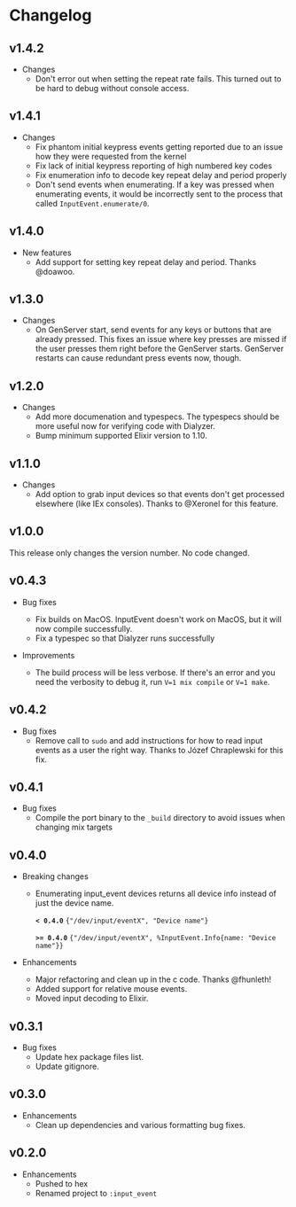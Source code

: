 # Changelog

## v1.4.2

* Changes
  * Don't error out when setting the repeat rate fails. This turned out to be
    hard to debug without console access.

## v1.4.1

* Changes
  * Fix phantom initial keypress events getting reported due to an issue how
    they were requested from the kernel
  * Fix lack of initial keypress reporting of high numbered key codes
  * Fix enumeration info to decode key repeat delay and period properly
  * Don't send events when enumerating. If a key was pressed when enumerating
    events, it would be incorrectly sent to the process that called
    `InputEvent.enumerate/0`.

## v1.4.0

* New features
  * Add support for setting key repeat delay and period. Thanks @doawoo.

## v1.3.0

* Changes
  * On GenServer start, send events for any keys or buttons that are already
    pressed. This fixes an issue where key presses are missed if the user
    presses them right before the GenServer starts. GenServer restarts can cause
    redundant press events now, though.

## v1.2.0

* Changes
  * Add more documenation and typespecs. The typespecs should be more useful now
    for verifying code with Dialyzer.
  * Bump minimum supported Elixir version to 1.10.

## v1.1.0

* Changes
  * Add option to grab input devices so that events don't get processed
    elsewhere (like IEx consoles). Thanks to @Xeronel for this feature.

## v1.0.0

This release only changes the version number. No code changed.

## v0.4.3

* Bug fixes
  * Fix builds on MacOS. InputEvent doesn't work on MacOS, but it will now
    compile successfully.
  * Fix a typespec so that Dialyzer runs successfully

* Improvements
  * The build process will be less verbose. If there's an error and you need the
    verbosity to debug it, run `V=1 mix compile` or `V=1 make`.

## v0.4.2

* Bug fixes
  * Remove call to `sudo` and add instructions for how to read input events as a
    user the right way. Thanks to Józef Chraplewski for this fix.

## v0.4.1

* Bug fixes
  * Compile the port binary to the `_build` directory to avoid issues when
    changing mix targets

## v0.4.0

* Breaking changes
  * Enumerating input_event devices returns all device info instead of just
    the device name.

    **`< 0.4.0`**
    `{"/dev/input/eventX", "Device name"}`

    **`>= 0.4.0`**
    `{"/dev/input/eventX", %InputEvent.Info{name: "Device name"}}`

* Enhancements
  * Major refactoring and clean up in the c code. Thanks @fhunleth!
  * Added support for relative mouse events.
  * Moved input decoding to Elixir.

## v0.3.1

* Bug fixes
  * Update hex package files list.
  * Update gitignore.

## v0.3.0

* Enhancements
  * Clean up dependencies and various formatting bug fixes.

## v0.2.0

* Enhancements
  * Pushed to hex
  * Renamed project to `:input_event`
